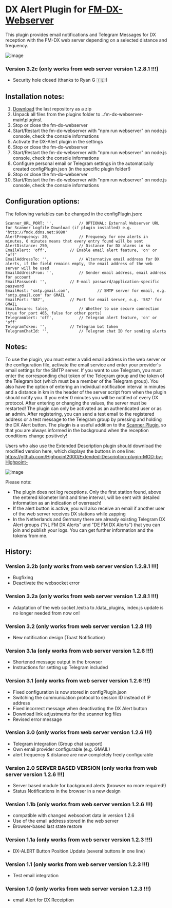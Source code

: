# DX Alert Plugin for [FM-DX-Webserver](https://github.com/NoobishSVK/fm-dx-webserver)

This plugin provides email notifications and Telegram Messages for DX reception with the FM-DX web server depending on a selected distance and frequency.

![image](https://github.com/user-attachments/assets/7683433d-d55a-47b4-bee3-46c9c57da509)

### Version 3.2c (only works from web server version 1.2.8.1 !!!)

- Security hole closed (thanks to Ryan G 🇮🇪!)

## Installation notes:

1. [Download](https://github.com/Highpoint2000/DX-Alert/releases) the last repository as a zip
2. Unpack all files from the plugins folder to ..fm-dx-webserver-main\plugins\ 
3. Stop or close the fm-dx-webserver
4. Start/Restart the fm-dx-webserver with "npm run webserver" on node.js console, check the console informations
5. Activate the DX-Alert plugin in the settings
6. Stop or close the fm-dx-webserver
7. Start/Restart the fm-dx-webserver with "npm run webserver" on node.js console, check the console informations
8. Configure personal email or Telegram settings in the automatically created configPlugin.json (in the specific plugin folder!)
9. Stop or close the fm-dx-webserver
10. Start/Restart the fm-dx-webserver with "npm run webserver" on node.js console, check the console informations

## Configuration options:

The following variables can be changed in the configPlugin.json:

    Scanner_URL_PORT: '',			// OPTIONAL: External Webserver URL for Scanner Logfile Download (if plugin installed) e.g. 'http://fmdx.ddns.net:9080'
    AlertFrequency: 30, 			// Frequency for new alerts in minutes, 0 minutes means that every entry found will be sent 
    AlertDistance: 250, 			// Distance for DX alarms in km
    EmailAlert: 'off', 			// Enable email alert feature, 'on' or 'off'
    EmailAddressTo: '', 			// Alternative email address for DX alerts, if the field remains empty, the email address of the web server will be used 
    EmailAddressFrom: '', 			// Sender email address, email address for account
    EmailPassword: '', 			// E-mail password/application-specific password 
    EmailHost: 'smtp.gmail.com', 	        // SMTP server for email, e.g. 'smtp.gmail.com' for GMAIL
    EmailPort: '587', 			// Port for email server, e.g. '587' for GMAIL
    EmailSecure: false, 			// Whether to use secure connection (true for port 465, false for other ports)
    TelegramAlert: 'off', 			// Telegram alert feature, 'on' or 'off'
    TelegramToken: '', 			// Telegram bot token
    TelegramChatId: '', 			// Telegram chat ID for sending alerts

## Notes: 

To use the plugin, you must enter a valid email address in the web server or the configuration file, activate the email service and enter your provider's email settings for the SMTP server. If you want to use Telegram, you must enter the corresponding chat token of the Telegram group and the token of the Telegram bot (which must be a member of the Telegram group). You also have the option of entering an individual notification interval in minutes and a distance in km in the header of the server script from when the plugin should notify you. If you enter 0 minutes you will be notified of every DX protocol. After entering or changing the values, the server must be restarted! The plugin can only be activated as an authenticated user or as an admin. After registering, you can send a test email to the registered address or a test message to the Telegram group by pressing and holding the DX Alert button. The plugin is a useful addition to the [Scanner Plugin](https://github.com/Highpoint2000/webserver-scanner), so that you are always informed in the background when the reception conditions change positively!

Users who also use the Extended Description plugin should download the modified version here, which displays the buttons in one line: https://github.com/Highpoint2000/Extended-Description-plugin-MOD-by-Highpoint-

![image](https://github.com/user-attachments/assets/18a0eae5-af68-4b81-875a-07e385517c79)

Please note:

- The plugin does not log receptions. Only the first station found, above the entered kilometer limit and time interval, will be sent with detailed information as an indication of overreach!
- If the alert button is active, you will also receive an email if another user of the web server receives DX stations while zapping
- In the Netherlands and Germany there are already existing Telegram DX Alert groups ("NL FM DX Alerts" und "DE FM DX Alerts") that you can join and publish your logs. You can get further information and the tokens from me.

## History: 

### Version 3.2b (only works from web server version 1.2.8.1 !!!)

- Bugfixing 
- Deactivate the websocket error

### Version 3.2a (only works from web server version 1.2.8.1 !!!)

- Adaptation of the web socket /extra to /data_plugins, index.js update is no longer needed from now on!

### Version 3.2 (only works from web server version 1.2.8 !!!)

- New notification design (Toast Notification)

### Version 3.1a (only works from web server version 1.2.6 !!!)

- Shortened message output in the browser
- Instructions for setting up Telegram included

### Version 3.1 (only works from web server version 1.2.6 !!!)

- Fixed configuration is now stored in configPlugin.json
- Switching the communication protocol to session ID instead of IP address 
- Fixed incorrect message when deactivating the DX Alert button
- Download link adjustments for the scanner log files
- Revised error message

### Version 3.0 (only works from web server version 1.2.6 !!!)

- Telegram integration (Group chat support)
- Own email provider configurable (e.g. GMAIL)
- alert frequency & distance are now completely freely configurable

### Version 2.0 SERVER BASED VERSION (only works from web server version 1.2.6 !!!)

- Server based module for background alerts (browser no more required!)
- Status Notifications in the browser in a new design

### Version 1.1b (only works from web server version 1.2.6 !!!)

- compatible with changed websocket data in version 1.2.6
- Use of the email address stored in the web server
- Browser-based last state restore

### Version 1.1a (only works from web server version 1.2.3 !!!)

- DX-ALERT Button Position Update (several buttons in one line)

### Version 1.1 (only works from web server version 1.2.3 !!!)

- Test email integration

### Version 1.0 (only works from web server version 1.2.3 !!!)

- email Alert for DX Receiption
